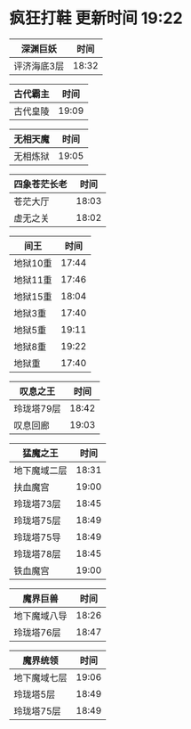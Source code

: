 # 疯狂打鞋 更新时间 19:22

| 深渊巨妖   | 时间    |
|--------|-------|
| 评济海底3层 | 18:32 |

| 古代霸主   | 时间    |
|--------|-------|
| 古代皇陵 | 19:09 |

| 无相天魔   | 时间    |
|--------|-------|
| 无相炼狱 | 19:05 |

| 四象苍茫长老   | 时间    |
|--------|-------|
| 苍茫大厅 | 18:03 |
| 虚无之关 | 18:02 |

| 间王   | 时间    |
|--------|-------|
| 地狱10重 | 17:44 |
| 地狱11重 | 17:46 |
| 地狱15重 | 18:04 |
| 地狱3重 | 17:40 |
| 地狱5重 | 19:11 |
| 地狱8重 | 19:22 |
| 地狱重 | 17:40 |

| 叹息之王   | 时间    |
|--------|-------|
| 玲珑塔79层 | 18:42 |
| 叹息回廊 | 19:03 |

| 猛魔之王   | 时间    |
|--------|-------|
| 地下魔域二层 | 18:31 |
| 扶血魔宫 | 19:00 |
| 玲珑塔73层 | 18:45 |
| 玲珑塔75层 | 18:49 |
| 玲珑塔75导 | 18:49 |
| 玲珑塔78层 | 18:45 |
| 铁血魔宫 | 19:00 |

| 魔界巨兽   | 时间    |
|--------|-------|
| 地下魔域八导 | 18:26 |
| 玲珑塔76层 | 18:47 |

| 魔界统领   | 时间    |
|--------|-------|
| 地下魔域七层 | 19:06 |
| 玲珑塔5层 | 18:49 |
| 玲珑塔75层 | 18:49 |